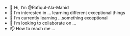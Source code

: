 - 👋 Hi, I’m @Rafiqul-Ala-Mahid
- 👀 I’m interested in ... learning different exceptional things
- 🌱 I’m currently learning ...something exceptional
- 💞️ I’m looking to collaborate on ...
- 📫 How to reach me ...

<!---
Rafiqul-Ala-Mahid/Rafiqul-Ala-Mahid is a ✨ special ✨ repository because its `README.md` (this file) appears on your GitHub profile.
You can click the Preview link to take a look at your changes.
--->
